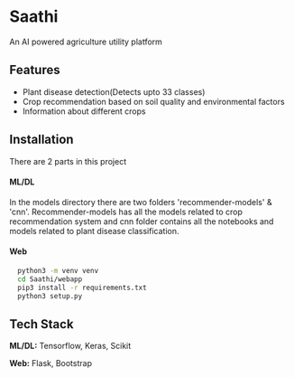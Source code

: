 
# Saathi

An AI powered agriculture utility platform


## Features

- Plant disease detection(Detects upto 33 classes)
- Crop recommendation based on soil quality and environmental factors
- Information about different crops


## Installation

There are 2 parts in this project

#### ML/DL

In the models directory there are two folders 'recommender-models' & 'cnn'. Recommender-models has all the models related to crop recommendation system and cnn folder contains all the notebooks and models related to plant disease classification.

#### Web

```bash
  python3 -m venv venv
  cd Saathi/webapp
  pip3 install -r requirements.txt
  python3 setup.py
```
    
## Tech Stack

**ML/DL:** Tensorflow, Keras, Scikit

**Web:** Flask, Bootstrap


